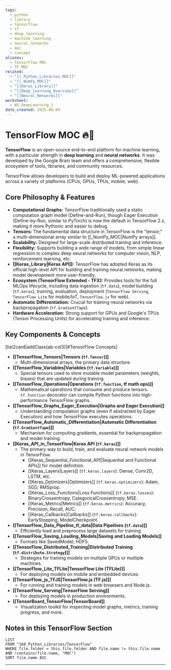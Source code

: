 ```yaml
---
tags:
  - python
  - library
  - tensorflow
  - tf
  - deep_learning
  - machine_learning
  - neural_networks
  - moc
  - concept
aliases:
  - TensorFlow MOC
  - TF MOC
related:
  - "[[_Python_Libraries_MOC]]"
  - "[[_NumPy_MOC]]"
  - "[[Keras_Library]]"
  - "[[Deep_Learning_Overview]]"
  - "[[Neural_Networks]]"
worksheet:
  - WS_DeepLearning_1
date_created: 2025-06-09
---
```

# TensorFlow MOC 🔥🧠

**TensorFlow** is an open-source end-to-end platform for machine learning, with a particular strength in **deep learning** and **neural networks**. It was developed by the Google Brain team and offers a comprehensive, flexible ecosystem of tools, libraries, and community resources.

TensorFlow allows developers to build and deploy ML-powered applications across a variety of platforms (CPUs, GPUs, TPUs, mobile, web).

## Core Philosophy & Features
-   **Computational Graphs:** TensorFlow traditionally used a static computation graph model (Define-and-Run), though Eager Execution (Define-by-Run, similar to PyTorch) is now the default in TensorFlow 2.x, making it more Pythonic and easier to debug.
-   **Tensors:** The fundamental data structure in TensorFlow is the "tensor," a multi-dimensional array similar to [[_NumPy_MOC|NumPy arrays]].
-   **Scalability:** Designed for large-scale distributed training and inference.
-   **Flexibility:** Supports building a wide range of models, from simple linear regression to complex deep neural networks for computer vision, NLP, reinforcement learning, etc.
-   **[[Keras_Library|Keras API]]:** TensorFlow has adopted Keras as its official high-level API for building and training neural networks, making model development more user-friendly.
-   **Ecosystem (TensorFlow Extended - TFX):** Provides tools for the full MLOps lifecycle, including data ingestion (`tf.data`), model building (`tf.keras`), training, evaluation, deployment (`TensorFlow Serving`, `TensorFlow Lite` for mobile/IoT, `TensorFlow.js` for web).
-   **Automatic Differentiation:** Crucial for training neural networks via backpropagation (`tf.GradientTape`).
-   **Hardware Acceleration:** Strong support for GPUs and Google's TPUs (Tensor Processing Units) for accelerating training and inference.

## Key Components & Concepts
[list2card|addClass(ab-col3)|#TensorFlow Concepts]
- **[[TensorFlow_Tensors|Tensors (`tf.Tensor`)]]**
  - Multi-dimensional arrays, the primary data structure.
- **[[TensorFlow_Variables|Variables (`tf.Variable`)]]**
  - Special tensors used to store mutable model parameters (weights, biases) that are updated during training.
- **[[TensorFlow_Operations|Operations (`tf.function`, tf math ops)]]**
  - Mathematical operations that consume and produce tensors. `tf.function` decorator can compile Python functions into high-performance TensorFlow graphs.
- **[[TensorFlow_Graphs_Eager_Execution|Graphs and Eager Execution]]**
  - Understanding computation graphs (even if abstracted by Eager Execution) and how TensorFlow executes operations.
- **[[TensorFlow_Automatic_Differentiation|Automatic Differentiation (`tf.GradientTape`)]]**
  - Mechanism for computing gradients, essential for backpropagation and model training.
- **[[Keras_API_in_TensorFlow|Keras API (`tf.keras`)]]**
  - The primary way to build, train, and evaluate neural network models in TensorFlow.
    -   [[Keras_Sequential_Functional_API|Sequential and Functional APIs]] for model definition.
    -   [[Keras_Layers|Layers]] (`tf.keras.layers`): Dense, Conv2D, LSTM, etc.
    -   [[Keras_Optimizers|Optimizers]] (`tf.keras.optimizers`): Adam, SGD, RMSprop.
    -   [[Keras_Loss_Functions|Loss Functions]] (`tf.keras.losses`): BinaryCrossentropy, CategoricalCrossentropy, MSE.
    -   [[Keras_Metrics|Metrics]] (`tf.keras.metrics`): Accuracy, Precision, Recall, AUC.
    -   [[Keras_Callbacks|Callbacks]] (`tf.keras.callbacks`): EarlyStopping, ModelCheckpoint.
- **[[TensorFlow_Data_Pipeline_tf_data|Data Pipelines (`tf.data`)]]**
  - Efficiently load and preprocess large datasets for training.
- **[[TensorFlow_Saving_Loading_Models|Saving and Loading Models]]**
  - Formats like SavedModel, HDF5.
- **[[TensorFlow_Distributed_Training|Distributed Training (`tf.distribute.Strategy`)]]**
  - Strategies for training models on multiple GPUs or multiple machines.
- **[[TensorFlow_Lite_TFLite|TensorFlow Lite (TFLite)]]**
  - For deploying models on mobile and embedded devices.
- **[[TensorFlow_js_TFJS|TensorFlow.js (TF.js)]]**
  - For running and training models in web browsers and Node.js.
- **[[TensorFlow_Serving|TensorFlow Serving]]**
  - For deploying models in production environments.
- **[[TensorBoard_TensorFlow|TensorBoard]]**
  - Visualization toolkit for inspecting model graphs, metrics, training progress, and more.

## Notes in this TensorFlow Section
```dataview
LIST
FROM "160_Python_Libraries/TensorFlow"
WHERE file.folder = this.file.folder AND file.name != this.file.name AND !contains(file.name, "MOC")
SORT file.name ASC
```

---